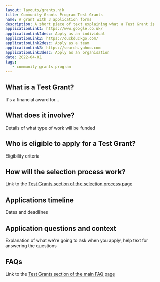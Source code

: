 ```yaml
---
layout: layouts/grants.njk
title: Community Grants Program Test Grants
name: A grant with 3 application forms
description: A short piece of text explaining what a Test Grant is
applicationLink1: https://www.google.co.uk/
applicationLink1desc: Apply as an individual
applicationLink2: https://duckduckgo.com/
applicationLink2desc: Apply as a team
applicationLink3: https://search.yahoo.com
applicationLink3desc: Apply as an organisation
date: 2022-04-01
tags:
   - community grants program
---
```


## What is a Test Grant?

It's a financial award for...

## What does it involve?

Details of what type of work will be funded

## Who is eligible to apply for a Test Grant?

Eligibility criteria

## How will the selection process work?

Link to the [Test Grants section of the selection process page](/grants-eligibility-and-selection#test-grants)

## Applications timeline

Dates and deadlines

## Application questions and context

Explanation of what we're going to ask when you apply, help text for answering the questions

## FAQs

Link to the [Test Grants section of the main FAQ page](/grants-faqs#test-grants)
